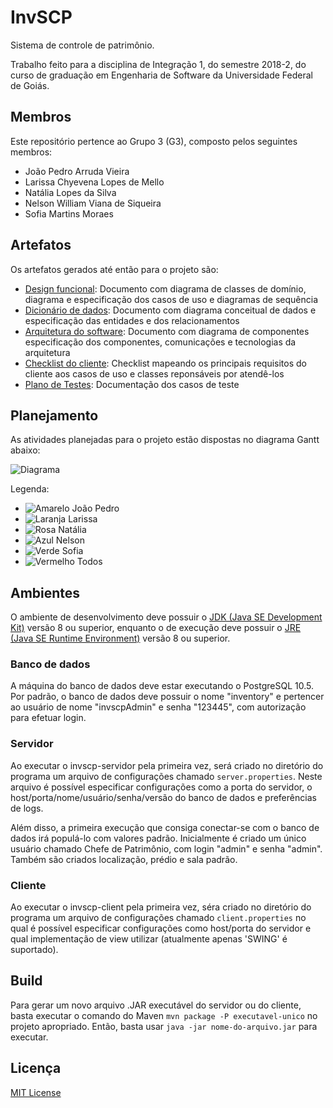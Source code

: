 # InvSCP
Sistema de controle de patrimônio.

Trabalho feito para a disciplina de Integração 1, do semestre 2018-2, do curso de graduação em Engenharia de Software da Universidade Federal de Goiás.

## Membros

Este repositório pertence ao Grupo 3 (G3), composto pelos seguintes membros:

- João Pedro Arruda Vieira
- Larissa Chyevena Lopes de Mello
- Natália Lopes da Silva
- Nelson William Viana de Siqueira
- Sofia Martins Moraes

## Artefatos

Os artefatos gerados até então para o projeto são:

- [Design funcional](https://docs.google.com/document/d/1nb-8-6QRH8XUJ27V-cY2wrb1Bcw_Hqp_Xk9P6RiFZc0/edit?usp=sharing): Documento com diagrama de classes de domínio, diagrama e especificação dos casos de uso e diagramas de sequência
- [Dicionário de dados](https://docs.google.com/document/d/1jGyPurQ9goRa3sDFgHiyTznuFmWxTABtDzueL3RH-28/edit?usp=sharing): Documento com diagrama conceitual de dados e especificação das entidades e dos relacionamentos
- [Arquitetura do software](https://docs.google.com/document/d/1AXWEDpkgeEBsR76ApY3BCSF9lIS47gJlQP6BaQa2Fs4/edit?usp=sharing): Documento com diagrama de componentes especificação dos componentes, comunicações e tecnologias da arquitetura
- [Checklist do cliente](https://drive.google.com/open?id=1dBKv4idoGU25bl7y_wZlXkM9RMt4Qu-XvdGGHjHWJho): Checklist mapeando os principais requisitos do cliente aos casos de uso e classes reponsáveis por atendê-los
- [Plano de Testes](./docs/PlanoTeste.md): Documentação dos casos de teste

## Planejamento

As atividades planejadas para o projeto estão dispostas no diagrama Gantt abaixo:

![Diagrama](https://user-images.githubusercontent.com/6721656/49459025-3723fc00-f7d5-11e8-804f-7d362c82cf70.png)

Legenda:

- ![Amarelo](https://via.placeholder.com/10x10/FFFF00/FFFF00)  João Pedro
- ![Laranja](https://via.placeholder.com/10x10/FF9900/FF9900)  Larissa
- ![Rosa](https://via.placeholder.com/10x10/FF00FF/FF00FF)  Natália
- ![Azul](https://via.placeholder.com/10x10/00CCFF/00CCFF)   Nelson
- ![Verde](https://via.placeholder.com/10x10/00FF00/00FF00)  Sofia
- ![Vermelho](https://via.placeholder.com/10x10/FF0000/FF0000)  Todos

## Ambientes

O ambiente de desenvolvimento deve possuir o [JDK (Java SE Development Kit)](https://www.oracle.com/technetwork/pt/java/javase/downloads/jdk8-downloads-2133151.html) versão 8 ou superior, enquanto o de execução deve possuir o [JRE (Java SE Runtime Environment)](https://www.oracle.com/technetwork/java/javase/downloads/jre8-downloads-2133155.html) versão 8 ou superior.

### Banco de dados

A máquina do banco de dados deve estar executando o PostgreSQL 10.5. Por padrão, o banco de dados deve possuir o nome "inventory" e pertencer ao usuário de nome "invscpAdmin" e senha "123445", com autorização para efetuar login.

### Servidor

Ao executar o invscp-servidor pela primeira vez, será criado no diretório do programa um arquivo de configurações chamado ```server.properties```. Neste arquivo é possível especificar configurações como a porta do servidor, o host/porta/nome/usuário/senha/versão do banco de dados e preferências de logs.

Além disso, a primeira execução que consiga conectar-se com o banco de dados irá populá-lo com valores padrão. Inicialmente é criado um único usuário chamado Chefe de Patrimônio, com login "admin" e senha "admin". Também são criados localização, prédio e sala padrão.

### Cliente
Ao executar o invscp-client pela primeira vez, séra criado no diretório do programa um arquivo de configurações chamado ```client.properties``` no qual é possível especificar configurações como host/porta do servidor e qual implementação de view utilizar (atualmente apenas 'SWING' é suportado).

## Build

Para gerar um novo arquivo .JAR executável do servidor ou do cliente, basta executar o comando do Maven ```mvn package -P executavel-unico``` no projeto apropriado. Então, basta usar ```java -jar nome-do-arquivo.jar``` para executar.

## Licença
[MIT License](LICENSE)

